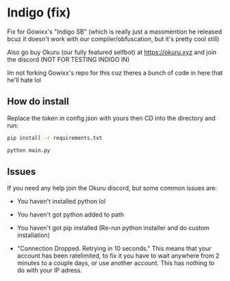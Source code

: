# Indigo (fix)
Fix for Gowixx's "Indigo SB" (which is really just a massmention he released bcuz it doesn't work with our compiler/obfuscation, but it's pretty cool still)

Also go buy Okuru (our fully featured selfbot) at https://okuru.xyz and join the discord (NOT FOR TESTING INDIGO IN)

Im not forking Gowixx's repo for this cuz theres a bunch of code in here that he'll hate lol

## How do install
Replace the token in config.json with yours then CD into the directory and run:
```bash
pip install -r requirements.txt
```
```bash
python main.py
```

## Issues
If you need any help join the Okuru discord, but some common issues are:
- You haven't installed python lol
- You haven't got python added to path
- You haven't got pip installed (Re-run python installer and do custom installation)

- "Connection Dropped. Retrying in 10 seconds."
This means that your account has been ratelimited, to fix it you have to wait anywhere from 2 minutes to a couple days, or use another account. This has nothing to do with your IP adress.
